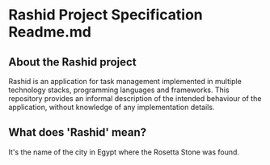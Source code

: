 # Rashid Project Specification Readme.md

## About the Rashid project

Rashid is an application for task management implemented in multiple technology stacks, programming languages and frameworks. This repository provides an informal description of the intended behaviour of the application, without knowledge of any implementation details.

## What does 'Rashid' mean?

It's the name of the city in Egypt where the Rosetta Stone was found.
